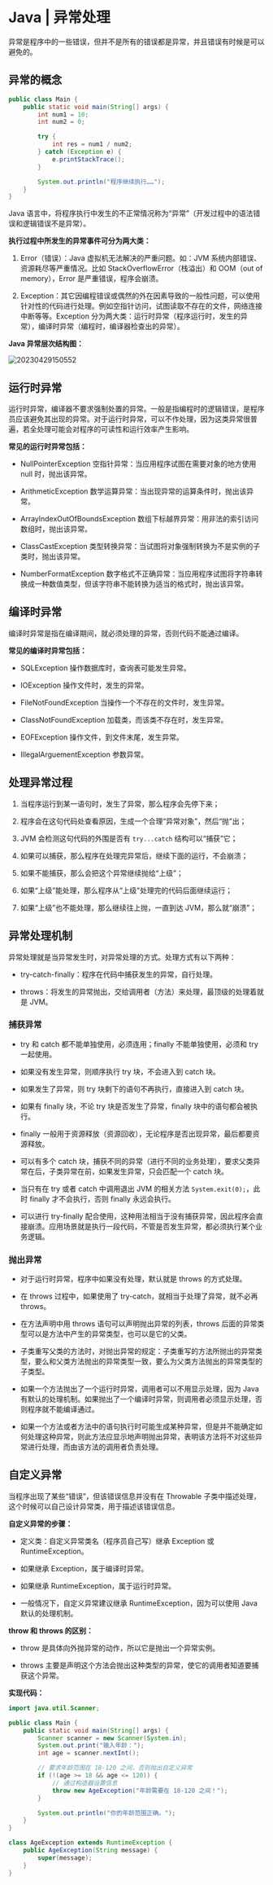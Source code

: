# Java | 异常处理

异常是程序中的一些错误，但并不是所有的错误都是异常，并且错误有时候是可以避免的。

## 异常的概念

```java
public class Main {
    public static void main(String[] args) {
        int num1 = 10;
        int num2 = 0;

        try {
            int res = num1 / num2;
        } catch (Exception e) {
            e.printStackTrace();
        }

        System.out.println("程序继续执行……");
    }
}
```

Java 语言中，将程序执行中发生的不正常情况称为“异常”（开发过程中的语法错误和逻辑错误不是异常）。

**执行过程中所发生的异常事件可分为两大类：**

1. Error（错误）：Java 虚拟机无法解决的严重问题。如：JVM 系统内部错误、资源耗尽等严重情况。比如 StackOverflowError（栈溢出）和 OOM（out of memory），Error 是严重错误，程序会崩溃。

2. Exception：其它因编程错误或偶然的外在因素导致的一般性问题，可以使用针对性的代码进行处理。例如空指针访问，试图读取不存在的文件，网络连接中断等等。Exception 分为两大类：运行时异常（程序运行时，发生的异常），编译时异常（编程时，编译器检查出的异常）。

**Java 异常层次结构图：**

![20230429150552](https://img.lisir.me/image/posts/3459c33c/20230429150552.png)

## 运行时异常

运行时异常，编译器不要求强制处置的异常。一般是指编程时的逻辑错误，是程序员应该避免其出现的异常。对于运行时异常，可以不作处理，因为这类异常很普遍，若全处理可能会对程序的可读性和运行效率产生影响。

**常见的运行时异常包括：**

- NullPointerException 空指针异常：当应用程序试图在需要对象的地方使用 null 时，抛出该异常。

- ArithmeticException 数学运算异常：当出现异常的运算条件时，抛出该异常。

- ArraylndexOutOfBoundsException 数组下标越界异常：用非法的索引访问数组时，抛出该异常。

- ClassCastException 类型转换异常：当试图将对象强制转换为不是实例的子类时，抛出该异常。

- NumberFormatException 数字格式不正确异常：当应用程序试图将字符串转换成一种数值类型，但该字符串不能转换为适当的格式时，抛出该异常。

## 编译时异常

编译时异常是指在编译期间，就必须处理的异常，否则代码不能通过编译。

**常见的编译时异常包括：**

- SQLException 操作数据库时，查询表可能发生异常。

- IOException 操作文件时，发生的异常。

- FileNotFoundException 当操作一个不存在的文件时，发生异常。

- ClassNotFoundException 加载类，而该类不存在时，发生异常。

- EOFException 操作文件，到文件末尾，发生异常。

- IllegalArguementException 参数异常。

## 处理异常过程

1. 当程序运行到某一语句时，发生了异常，那么程序会先停下来；

2. 程序会在这句代码处查看原因，生成一个合理“异常对象”，然后“抛”出；

3. JVM 会检测这句代码的外围是否有 `try...catch` 结构可以“捕获”它；

4. 如果可以捕获，那么程序在处理完异常后，继续下面的运行，不会崩溃；

5. 如果不能捕获，那么会把这个异常继续抛给“上级”；

6. 如果“上级”能处理，那么程序从“上级"处理完的代码后面继续运行；

7. 如果“上级”也不能处理，那么继续往上抛，一直到达 JVM，那么就“崩溃”；

## 异常处理机制

异常处理就是当异常发生时，对异常处理的方式。处理方式有以下两种：

- try-catch-finally：程序在代码中捕获发生的异常，自行处理。

- throws：将发生的异常抛出，交给调用者（方法）来处理，最顶级的处理着就是 JVM。

### 捕获异常

- try 和 catch 都不能单独使用，必须连用；finally 不能单独使用，必须和 try 一起使用。

- 如果没有发生异常，则顺序执行 try 块，不会进入到 catch 块。

- 如果发生了异常，则 try 块剩下的语句不再执行，直接进入到 catch 块。

- 如果有 finally 块，不论 try 块是否发生了异常，finally 块中的语句都会被执行。

- finally 一般用于资源释放（资源回收），无论程序是否出现异常，最后都要资源释放。

- 可以有多个 catch 块，捕获不同的异常（进行不同的业务处理），要求父类异常在后，子类异常在前，如果发生异常，只会匹配一个 catch 块。

- 当只有在 try 或者 catch 中调用退出 JVM 的相关方法 `System.exit(0);`，此时 finally 才不会执行，否则 finally 永远会执行。

- 可以进行 try-finally 配合使用，这种用法相当于没有捕获异常，因此程序会直接崩溃。应用场景就是执行一段代码，不管是否发生异常，都必须执行某个业务逻辑。

### 抛出异常

- 对于运行时异常，程序中如果没有处理，默认就是 throws 的方式处理。

- 在 throws 过程中，如果使用了 try-catch，就相当于处理了异常，就不必再 throws。

- 在方法声明中用 throws 语句可以声明抛出异常的列表，throws 后面的异常类型可以是方法中产生的异常类型，也可以是它的父类。

- 子类重写父类的方法时，对抛出异常的规定：子类重写的方法所抛出的异常类型，要么和父类方法抛出的异常类型一致，要么为父类方法抛出的异常类型的子类型。

- 如果一个方法抛出了一个运行时异常，调用者可以不用显示处理，因为 Java 有默认的处理机制。如果抛出了一个编译时异常，则调用者必须显示处理，否则程序就不能编译通过。

- 如果一个方法或者方法中的语句执行时可能生成某种异常，但是并不能确定如何处理这种异常，则此方法应显示地声明抛出异常，表明该方法将不对这些异常进行处理，而由该方法的调用者负责处理。

## 自定义异常

当程序出现了某些“错误”，但该错误信息并没有在 Throwable 子类中描述处理，这个时候可以自己设计异常类，用于描述该错误信息。

**自定义异常的步骤：**

- 定义类：自定义异常类名（程序员自己写）继承 Exception 或 RuntimeException。

- 如果继承 Exception，属于编译时异常。

- 如果继承 RuntimeException，属于运行时异常。

- 一般情况下，自定义异常建议继承 RuntimeException，因为可以使用 Java 默认的处理机制。

**throw 和 throws 的区别：**

- throw 是具体向外抛异常的动作，所以它是抛出一个异常实例。

- throws 主要是声明这个方法会抛出这种类型的异常，使它的调用者知道要捕获这个异常。

**实现代码：**

```java
import java.util.Scanner;

public class Main {
    public static void main(String[] args) {
        Scanner scanner = new Scanner(System.in);
        System.out.print("输入年龄：");
        int age = scanner.nextInt();

        // 要求年龄范围在 18-120 之间，否则抛出自定义异常
        if (!(age >= 18 && age <= 120)) {
            // 通过构造器设置信息
            throw new AgeException("年龄需要在 18-120 之间！");
        }

        System.out.println("你的年龄范围正确。");
    }
}

class AgeException extends RuntimeException {
    public AgeException(String message) {
        super(message);
    }
}
```
